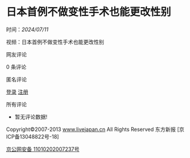 # 日本首例不做变性手术也能更改性别

时间：_2024/07/11_

视频：日本首例不做变性手术也能更改性别

网友评论

0 条评论

匿名评论

[登录](/sign.html) [注册](/emLog.html)

所有评论

-   暂无评论数据!

Copyright©2007-2013 www.livejapan.cn All Rights Reserved 东方新报 \[京ICP备13048822号-18\]

[京公网安备 11010202007237号](http://www.beian.gov.cn/portal/registerSystemInfo?recordcode=11010202007237)